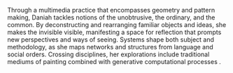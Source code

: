 Through a multimedia practice that encompasses geometry and pattern making, Daniah tackles notions 
of the unobtrusive, the ordinary, and the common. By deconstructing and rearranging familiar
objects and ideas, she makes the invisible visible, manifesting a space for reflection that prompts new
perspectives and ways of seeing. Systems shape both subject and methodology, as she maps networks
and structures from language and social orders. Crossing disciplines, her explorations include traditional 
mediums of painting  combined with generative  computational processes .
